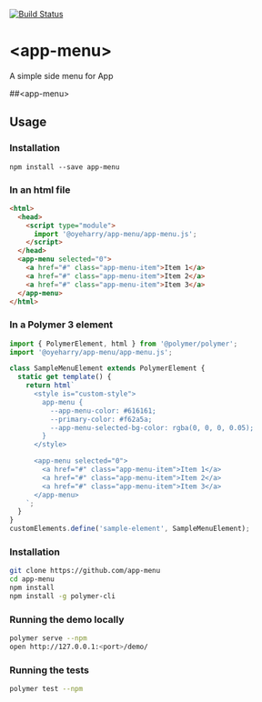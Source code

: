 [![Build Status](https://travis-ci.org/oyeharry/app-menu.svg?branch=master)](https://travis-ci.org/oyeharry/app-menu)

# \<app-menu\>

A simple side menu for App

##&lt;app-menu&gt;

## Usage

### Installation

```
npm install --save app-menu
```

### In an html file

```html
<html>
  <head>
    <script type="module">
      import '@oyeharry/app-menu/app-menu.js';
    </script>
  </head>
  <app-menu selected="0">
    <a href="#" class="app-menu-item">Item 1</a>
    <a href="#" class="app-menu-item">Item 2</a>
    <a href="#" class="app-menu-item">Item 3</a>
  </app-menu>
</html>
```

### In a Polymer 3 element

```js
import { PolymerElement, html } from '@polymer/polymer';
import '@oyeharry/app-menu/app-menu.js';

class SampleMenuElement extends PolymerElement {
  static get template() {
    return html`
      <style is="custom-style">
        app-menu {
          --app-menu-color: #616161;
          --primary-color: #f62a5a;
          --app-menu-selected-bg-color: rgba(0, 0, 0, 0.05);
        }
      </style>

      <app-menu selected="0">
        <a href="#" class="app-menu-item">Item 1</a>
        <a href="#" class="app-menu-item">Item 2</a>
        <a href="#" class="app-menu-item">Item 3</a>
      </app-menu>
    `;
  }
}
customElements.define('sample-element', SampleMenuElement);
```

### Installation

```sh
git clone https://github.com/app-menu
cd app-menu
npm install
npm install -g polymer-cli
```

### Running the demo locally

```sh
polymer serve --npm
open http://127.0.0.1:<port>/demo/
```

### Running the tests

```sh
polymer test --npm
```
